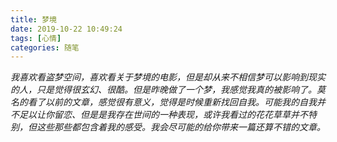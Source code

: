 ```yaml
---
title: 梦境
date: 2019-10-22 10:49:24
tags: [心情]
categories: 随笔
---
```

*我喜欢看盗梦空间，喜欢看关于梦境的电影，但是却从来不相信梦可以影响到现实的人，只是觉得很玄幻、很酷。但是昨晚做了一个梦，我感觉我真的被影响了。莫名的看了以前的文章，感觉很有意义，觉得是时候重新找回自我。可能我的自我并不足以让你留恋、但是是我存在世间的一种表现，或许我看过的花花草草并不特别，但这些那些都包含着我的感受。我会尽可能的给你带来一篇还算不错的文章。*


